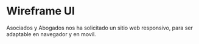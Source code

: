 # Wireframe UI
Asociados y Abogados nos ha solicitado un sitio web responsivo, para ser adaptable en navegador y en movil.
